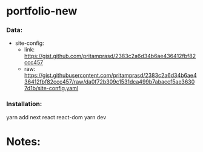 # portfolio-new

### Data: 
- site-config: 
    - link:  https://gist.github.com/pritamprasd/2383c2a6d34b6ae436412fbf82ccc457
    - raw: https://gist.githubusercontent.com/pritamprasd/2383c2a6d34b6ae436412fbf82ccc457/raw/da0f72b309c1531dca499b7abaccf5ae36307d1b/site-config.yaml

### Installation:
yarn add next react react-dom
yarn dev

# Notes: